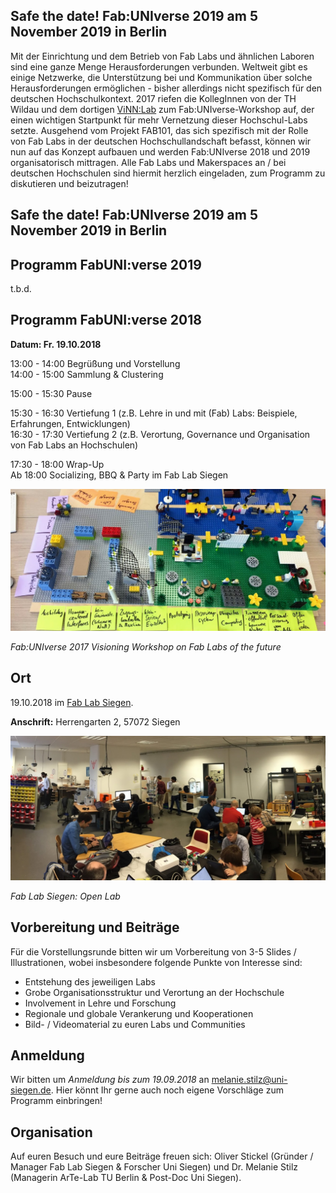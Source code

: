 ## Safe the date! Fab:UNIverse 2019 am 5 November 2019 in Berlin

Mit der Einrichtung und dem Betrieb von Fab Labs und ähnlichen Laboren sind eine ganze Menge Herausforderungen verbunden. Weltweit gibt es einige Netzwerke, die Unterstützung bei und Kommunikation über solche Herausforderungen ermöglichen - bisher allerdings nicht spezifisch für den deutschen Hochschulkontext. 2017 riefen die KollegInnen von der TH Wildau und dem dortigen [ViNN:Lab](http://vinnlab.th-wildau.de/de/vinnlab-de/) zum Fab:UNIverse-Workshop auf, der einen wichtigen Startpunkt für mehr Vernetzung dieser Hochschul-Labs setzte. Ausgehend vom Projekt FAB101, das sich spezifisch mit der Rolle von Fab Labs in der deutschen Hochschullandschaft befasst, können wir nun auf das Konzept aufbauen und werden Fab:UNIverse 2018 und 2019 organisatorisch mittragen. Alle Fab Labs und Makerspaces an / bei deutschen Hochschulen sind hiermit herzlich eingeladen, zum  Programm zu diskutieren und beizutragen!


## Safe the date! Fab:UNIverse 2019 am 5 November 2019 in Berlin

## Programm FabUNI:verse 2019

t.b.d.

##



## Programm FabUNI:verse 2018

**Datum: Fr. 19.10.2018**

13:00 - 14:00	Begrüßung und Vorstellung  
14:00 - 15:00	Sammlung & Clustering

15:00 - 15:30	Pause

15:30 - 16:30	Vertiefung 1 (z.B. Lehre in und mit (Fab) Labs: Beispiele, Erfahrungen, Entwicklungen)   
16:30 - 17:30	Vertiefung 2 (z.B. Verortung, Governance und Organisation von Fab Labs an Hochschulen) 

17:30 - 18:00	Wrap-Up  
Ab 18:00	Socializing, BBQ & Party im Fab Lab Siegen

![](images/lego.jpg)

*Fab:UNIverse 2017 Visioning Workshop on Fab Labs of the future*

## Ort

19.10.2018 im [Fab Lab Siegen](https://fablab-siegen.de/kontakt).

**Anschrift:** Herrengarten 2, 57072 Siegen

![](images/fls.jpg)

*Fab Lab Siegen: Open Lab*


## Vorbereitung und Beiträge

Für die Vorstellungsrunde bitten wir um Vorbereitung von 3-5 Slides / Illustrationen, wobei insbesondere folgende Punkte von Interesse sind:

- Entstehung des jeweiligen Labs
- Grobe Organisationsstruktur und Verortung an der Hochschule
- Involvement in Lehre und Forschung
- Regionale und globale Verankerung und Kooperationen
- Bild- / Videomaterial zu euren Labs und Communities

## Anmeldung

Wir bitten um *Anmeldung bis zum 19.09.2018* an [melanie.stilz@uni-siegen.de](mailto:melanie.stilz@uni-siegen.de). Hier könnt Ihr gerne auch noch eigene Vorschläge zum Programm einbringen!


## Organisation

Auf euren Besuch und eure Beiträge freuen sich: Oliver Stickel (Gründer / Manager Fab Lab Siegen & Forscher Uni Siegen) und Dr. Melanie Stilz (Managerin ArTe-Lab TU Berlin & Post-Doc Uni Siegen).

